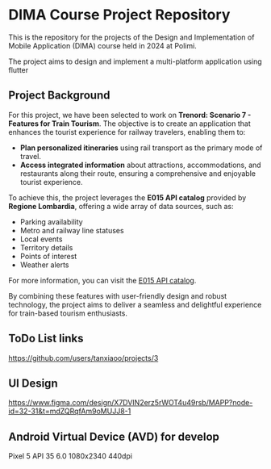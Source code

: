 # DIMA Course Project Repository

This is the repository for the projects of the Design and Implementation of Mobile Application (DIMA) course held in 2024 at Polimi.

The project aims to design and implement a multi-platform application using flutter
  
## Project Background  

For this project, we have been selected to work on **Trenord: Scenario 7 - Features for Train Tourism**. The objective is to create an application that enhances the tourist experience for railway travelers, enabling them to:  

- **Plan personalized itineraries** using rail transport as the primary mode of travel.  
- **Access integrated information** about attractions, accommodations, and restaurants along their route, ensuring a comprehensive and enjoyable tourist experience.  

To achieve this, the project leverages the **E015 API catalog** provided by **Regione Lombardia**, offering a wide array of data sources, such as:  

- Parking availability  
- Metro and railway line statuses  
- Local events  
- Territory details  
- Points of interest  
- Weather alerts  

For more information, you can visit the [E015 API catalog](https://www.e015.regione.lombardia.it/site/api-catalog).  

By combining these features with user-friendly design and robust technology, the project aims to deliver a seamless and delightful experience for train-based tourism enthusiasts.  

## ToDo List links
https://github.com/users/tanxiaoo/projects/3

## UI Design
https://www.figma.com/design/X7DVIN2erz5rWOT4u49rsb/MAPP?node-id=32-31&t=mdZQRqfAm9oMUJJ8-1

## Android Virtual Device (AVD) for develop
Pixel 5 API 35  6.0 1080x2340 440dpi
